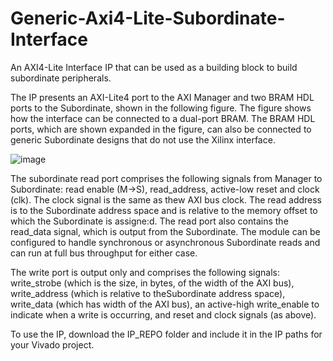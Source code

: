 # Generic-Axi4-Lite-Subordinate-Interface
An AXI4-Lite Interface IP that can be used as a building block to build subordinate peripherals.  

The IP presents an AXI-Lite4 port to the AXI Manager and two BRAM HDL ports to the Subordinate, shown in the following figure.  The figure shows how the interface can be connected to a dual-port BRAM.  The BRAM HDL ports, which are shown expanded in the figure, can also be connected to generic Subordinate designs that do not use the Xilinx interface.

![image](https://user-images.githubusercontent.com/64434702/147782637-d3dbdc7b-debc-478c-9987-aa1d3360fdc5.png)

The subordinate read port comprises the following signals from Manager to Subordinate: read enable (M->S), read_address, active-low reset and clock (clk).  The clock signal is the same as thew AXI bus clock.  The read address is to the Subordinate address space and is relative to the memory offset to which the Subordinate is assigne:d.  The read port also contains the read_data signal, which is output from the Subordinate.  The module can be configured to handle synchronous or asynchronous Subordinate reads and can run at full bus throughput for either case.

The write port is output only and comprises the following signals: write_strobe (which is the size, in bytes, of the width of the AXI bus), write_address (which is relative to theSubordinate address space), write_data (which has width of the AXI bus), an active-high write_enable to indicate when a write is occurring, and reset and clock signals (as above).

To use the IP, download the IP_REPO folder and include it in the IP paths for your Vivado project.
 
